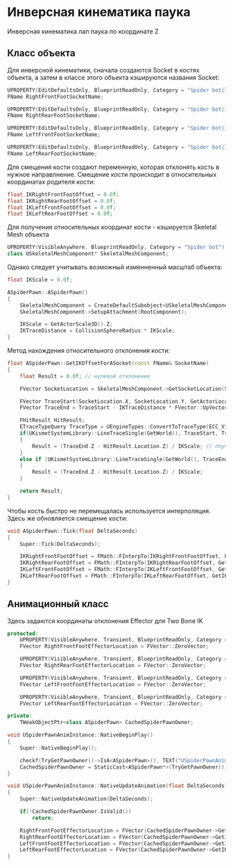 # Инверсная кинематика паука

Инверсная кинематика лап паука по координате Z

## Класс объекта

Для инверсной кинематики, сначала создаются Socket в костях объекта, а затем в классе этого объекта кэшируются названия Socket:

```c++
UPROPERTY(EditDefaultsOnly, BlueprintReadOnly, Category = "Spider bot|IKsettings")
FName RightFrontFootSocketName;

UPROPERTY(EditDefaultsOnly, BlueprintReadOnly, Category = "Spider bot|IKsettings")
FName RightRearFootSocketName;

UPROPERTY(EditDefaultsOnly, BlueprintReadOnly, Category = "Spider bot|IKsettings")
FName LeftFrontFootSocketName;

UPROPERTY(EditDefaultsOnly, BlueprintReadOnly, Category = "Spider bot|IKsettings")
FName LeftRearFootSocketName;
```

Для смещения кости создают переменную, которая отклонять кость в нужное направлнение. Смещение кости происходит в относительных координатах родителя кости:

```c++
float IKRightFrontFootOffset = 0.0f;
float IKRightRearFootOffset = 0.0f;
float IKLeftFrontFootOffset = 0.0f;
float IKLeftRearFootOffset = 0.0f;
```

Для получения относительных координат кости - кэшируется Skeletal Mesh объекта

```c++
UPROPERTY(VisibleAnywhere, BlueprintReadOnly, Category = "Spider bot")
class USkeletalMeshComponent* SkeletalMeshComponent;
```

Однако следует учитывать возможный изменненный масштаб объекта:

```c++
float IKScale = 0.0f;

ASpiderPawn::ASpiderPawn()
{
	SkeletalMeshComponent = CreateDefaultSubobject<USkeletalMeshComponent>(TEXT("Spider mesh"));
	SkeletalMeshComponent->SetupAttachment(RootComponent);

	IKScale = GetActorScale3D().Z;
	IKTraceDistance = CollisionSphereRadius * IKScale;
}
```

Метод нахождения относительного отклонения кости:

```c++
float ASpiderPawn::GetIKOffsetForASocket(const FName& SocketName)
{
	float Result = 0.0f; // нулевой отклонение

	FVector SocketLocation = SkeletalMeshComponent->GetSocketLocation(SocketName); // получние относительные координаты сокета, расположенного на кости

	FVector TraceStart(SocketLocation.X, SocketLocation.Y, GetActorLocation().Z); // берутся глобальная высота сокета лапы
	FVector TraceEnd = TraceStart - IKTraceDistance * FVector::UpVector; // пол объекта

	FHitResult HitResult;
	ETraceTypeQuery TraceType = UEngineTypes::ConvertToTraceType(ECC_Visibility); // тип луча для поиска видимых преград
	if(UKismetSystemLibrary::LineTraceSingle(GetWorld(), TraceStart, TraceEnd, TraceType, true, TArray<AActor*>(), EDrawDebugTrace::ForOneFrame, HitResult, true)) // выпуск луча до земли, вместе с отрисовкой луча
	{
		Result = (TraceEnd.Z - HitResult.Location.Z) / IKScale; // плучение отклонения
	}
	else if (UKismetSystemLibrary::LineTraceSingle(GetWorld(), TraceEnd, TraceEnd - IKTraceExtendDistance * FVector::UpVector, TraceType, true, TArray<AActor*>(), EDrawDebugTrace::ForOneFrame, HitResult, true)) // выпуск луча дальше земли
	{
		Result = (TraceEnd.Z - HitResult.Location.Z) / IKScale;
	}

	return Result;
}
```

Чтобы кость быстро не перемещалась используется интерполяция. Здесь же обновляется смещение кости:

```c++
void ASpiderPawn::Tick(float DeltaSeconds)
{
	Super::Tick(DeltaSeconds);

	IKRightFrontFootOffset = FMath::FInterpTo(IKRightFrontFootOffset, GetIKOffsetForASocket(RightFrontFootSocketName), DeltaSeconds, IKInterpSpeed);
	IKRightRearFootOffset = FMath::FInterpTo(IKRightRearFootOffset, GetIKOffsetForASocket(RightRearFootSocketName), DeltaSeconds, IKInterpSpeed);
	IKLeftFrontFootOffset = FMath::FInterpTo(IKLeftFrontFootOffset, GetIKOffsetForASocket(LeftFrontFootSocketName), DeltaSeconds, IKInterpSpeed);
	IKLeftRearFootOffset = FMath::FInterpTo(IKLeftRearFootOffset, GetIKOffsetForASocket(LeftRearFootSocketName), DeltaSeconds, IKInterpSpeed);
}
```

## Анимационный класс

Здесь задаются координаты отклонения Effector для Two Bone IK

```c++
protected:
	UPROPERTY(VisibleAnywhere, Transient, BlueprintReadOnly, Category = "Spider bot|IK settings")
	FVector RightFrontFootEffectorLocation = FVector::ZeroVector;

	UPROPERTY(VisibleAnywhere, Transient, BlueprintReadOnly, Category = "Spider bot|IK settings")
	FVector RightRearFootEffectorLocation = FVector::ZeroVector;

	UPROPERTY(VisibleAnywhere, Transient, BlueprintReadOnly, Category = "Spider bot|IK settings")
	FVector LeftFrontFootEffectorLocation = FVector::ZeroVector;

	UPROPERTY(VisibleAnywhere, Transient, BlueprintReadOnly, Category = "Spider bot|IK settings")
	FVector LeftRearFootEffectorLocation = FVector::ZeroVector;

private:
	TWeakObjectPtr<class ASpiderPawn> CachedSpiderPawnOwner;

void USpiderPawnAnimInstance::NativeBeginPlay()
{
	Super::NativeBeginPlay();

	checkf(TryGetPawnOwner()->IsA<ASpiderPawn>(), TEXT("USpiderPawnAnimInstance::NativeBeginPlay() SpiderPawnAnimInstance can bbe used with spider pawn only"));
	CachedSpiderPawnOwner = StaticCast<ASpiderPawn*>(TryGetPawnOwner());
}

void USpiderPawnAnimInstance::NativeUpdateAnimation(float DeltaSeconds)
{
	Super::NativeUpdateAnimation(DeltaSeconds);

	if(!CachedSpiderPawnOwner.IsValid())
		return;

	RightFrontFootEffectorLocation = FVector(CachedSpiderPawnOwner->GetIKRightFrontFootOffset(), 0.0f, 0.0f); // отклоняется лапа паука по координате X, из-за особенностей модели
	RightRearFootEffectorLocation = FVector(CachedSpiderPawnOwner->GetIKRightRearFootOffset(), 0.0f, 0.0f);
	LeftFrontFootEffectorLocation = FVector(CachedSpiderPawnOwner->GetIKLeftFrontFootOffset(), 0.0f, 0.0f);
	LeftRearFootEffectorLocation = FVector(CachedSpiderPawnOwner->GetIKLeftRearFootOffset(), 0.0f, 0.0f);
}
```
